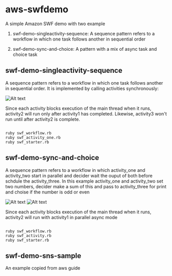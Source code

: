 aws-swfdemo
===========

A simple Amazon SWF demo with two example

1) swf-demo-singleactivity-sequence: A sequence pattern refers to a workflow in which one task follows another in sequential order

2) swf-demo-sync-and-choice: A pattern with a mix of async task and choice task


swf-demo-singleactivity-sequence
--------------------------------
A sequence pattern refers to a workflow in which one task follows another in sequential order. It is implemented by calling activities synchronously:

![Alt text](http://docs.aws.amazon.com/amazonswf/latest/awsrbflowguide/images/wp-sequence.png "SWF Sequence")

Since each activity blocks execution of the main thread when it runs, activity2 will run only after activity1 has completed. Likewise, activity3 won't run until after activity2 is complete.

<pre><code>
ruby swf_workflow.rb
ruby swf_activity_one.rb
ruby swf_starter.rb
</code></pre>

swf-demo-sync-and-choice
--------------------------------
A sequence pattern refers to a workflow in which activity_one and activity_two start in parallel and decider wait the ouput of both before schdule the activity_three. In this example activity_one and activity_two set two numbers, decider make a sum of this and pass to activity_three for print and choise if the number is odd or even

![Alt text](http://docs.aws.amazon.com/amazonswf/latest/awsrbflowguide/images/wp-synchronize.png "SWF Sync")
![Alt text](http://docs.aws.amazon.com/amazonswf/latest/awsrbflowguide/images/wp-exclusive-choice.png "SWF Choise")

Since each activity blocks execution of the main thread when it runs, activity2 will run with activity1 in parallel async mode
<pre><code>
ruby swf_workflow.rb
ruby swf_activity.rb
ruby swf_starter.rb
</code></pre>

swf-demo-sns-sample
--------------------------------
An example copied from aws guide



